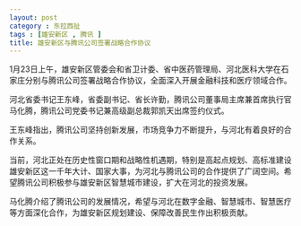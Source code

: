 ```yaml
---
layout: post
category : 东拉西扯
tags : [雄安新区 , 腾讯 ]
title: 雄安新区与腾讯公司签署战略合作协议
---
```

1月23日上午，雄安新区管委会和省卫计委、省中医药管理局、河北医科大学在石家庄分别与腾讯公司签署战略合作协议，全面深入开展金融科技和医疗领域合作。



河北省委书记王东峰，省委副书记、省长许勤，腾讯公司董事局主席兼首席执行官马化腾，腾讯公司党委书记兼高级副总裁郭凯天出席签约仪式。

王东峰指出，腾讯公司坚持创新发展，市场竞争力不断提升，与河北有着良好的合作关系。

当前，河北正处在历史性窗口期和战略性机遇期，特别是高起点规划、高标准建设雄安新区这一千年大计、国家大事，为河北与腾讯公司的合作提供了广阔空间。希望腾讯公司积极参与雄安新区智慧城市建设，扩大在河北的投资发展。

马化腾介绍了腾讯公司的发展情况，希望与河北在数字金融、智慧城市、智慧医疗等方面深化合作，为雄安新区规划建设、保障改善民生作出积极贡献。